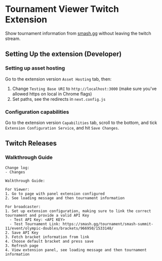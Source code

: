 # Tournament Viewer Twitch Extension

Show tournament information from [smash.gg](https://smash.gg) without leaving the twitch stream.

## Setting Up the extension (Developer)

### Setting up asset hosting

Go to the extension version `Asset Hosting` tab, then:

1. Change `Testing Base URI` to `http://localhost:3000` (make sure you've allowed https on local in Chrome flags)
2. Set paths, see the redirects in `next.config.js`

### Configuration capabilities

Go to the extension version `Capabilities` tab, scroll to the bottom, and tick `Extension Configuration Service`, and hit `Save Changes`.

## Twitch Releases

### Walkthrough Guide

```
Change log:
- Changes

Walkthrough Guide:

For Viewer:
1. Go to page with panel extension configured
2. See loading message and then tournament information

For broadcaster:
1. Set up extension configuration, making sure to link the correct tournament and provide a valid API Key
  - Test API Key: <API KEY>
  - Test Tournament Link: https://smash.gg/tournament/smash-summit-11/event/olympic-doubles/brackets/966950/1533148/
2. Save API Key
3. Fetch bracket information from link
4. Choose default bracket and press save
3. Refresh page
4. View extension panel, see loading message and then tournament information
```
